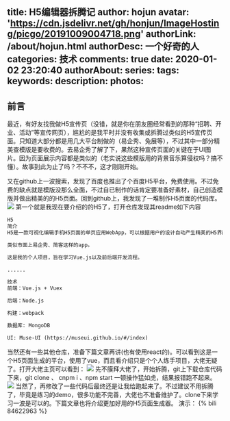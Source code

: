 title: H5编辑器拆腾记
author: hojun
avatar: 'https://cdn.jsdelivr.net/gh/honjun/ImageHosting/picgo/20191009004718.png'
authorLink: /about/hojun.html
authorDesc: 一个好奇的人
categories: 技术
comments: true
date: 2020-01-02 23:20:40
authorAbout:
series:
tags:
keywords:
description:
photos:
---
## 前言
最近，有好友找我做H5宣传页（没错，就是你在朋友圈经常看到的那种“招聘、开业、活动”等宣传网页），尴尬的是我平时并没有收集或拆腾过类似的H5宣传页面。只知道大部分都是用几大平台制做的（易企秀、兔展等），不过其中一部分精美查模版是要收费的。去易企秀了解了下，果然这种宣传页面的关键在于UI图片。因为页面展示内容都是类似的（老实说这些模版用的背景音乐算侵权吗？搞不懂）。故事到此为止了吗？不不不，这才刚刚开始。

又在github上一波搜索，发现了百度也推出了个百度H5平台，免费使用。不过免费的缺点就是模版没那么全面，不过自已制作的话肯定要准备好素材，自己创造模版并做出精美的的H5页面。回到github上，我发现了一堆制作H5页面的代码库。
![](https://cdn.jsdelivr.net/gh/honjun/ImageHosting/picgo/20200102235554.png)
第一个就是我现在要介绍的的H5了，打开仓库发现其readme如下内容

```txt
H5
简介
H5是一款可视化编辑手机H5页面的单页应用WebApp，可以根据用户的设计自动产生精美的H5界面。

类似市面上易企秀、简客这样的app。

这是我的个人项目，旨在学习Vue.js以及前后端开发流程。

......

技术
前端：Vue.js + Vuex

后端：Node.js

构建：webpack

数据库: MongoDB

UI: Muse-UI (https://museui.github.io/#/index)
```
当然还有一些其他仓库，准备下篇文章再讲(也有使用react的)。可以看到这是一个H5页面生成的平台，使用了vue，而且看介绍只是个个人练手项目，大佬无疑了。打开大佬主页可以看到：
![](https://cdn.jsdelivr.net/gh/honjun/ImageHosting/picgo/20200103000816.png)
先不膜拜大佬了，开始拆腾，git上下载仓库代码下来，git clone 、 cnpm i 、npm start 一顿操作猛如虎，结果报错跑不起来。
![](https://cdn.jsdelivr.net/gh/honjun/ImageHosting/picgo/20200103001323.png)
当然了，再修改了一些代码后最终还是让我给跑起来了。不过建议不用拆腾了，毕竟是练习的demo，很多功能不完善，大佬也不准备维护了。clone下来学习一波是可以的。下篇文章也将介绍更加好用的H5页面生成器。
演示：
{% bili 84622963 %}